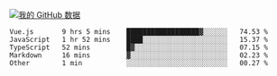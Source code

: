 [![我的 GitHub 数据](https://github-readme-stats.vercel.app/api?username=unbrain&?theme=dark)]()

<!--START_SECTION:waka-->
```text
Vue.js       9 hrs 5 mins    ██████████████████▓░░░░░░   74.53 % 
JavaScript   1 hr 52 mins    ████░░░░░░░░░░░░░░░░░░░░░   15.37 % 
TypeScript   52 mins         █▓░░░░░░░░░░░░░░░░░░░░░░░   07.15 % 
Markdown     16 mins         ▓░░░░░░░░░░░░░░░░░░░░░░░░   02.23 % 
Other        1 min           ░░░░░░░░░░░░░░░░░░░░░░░░░   00.27 % 
```
<!--END_SECTION:waka-->
